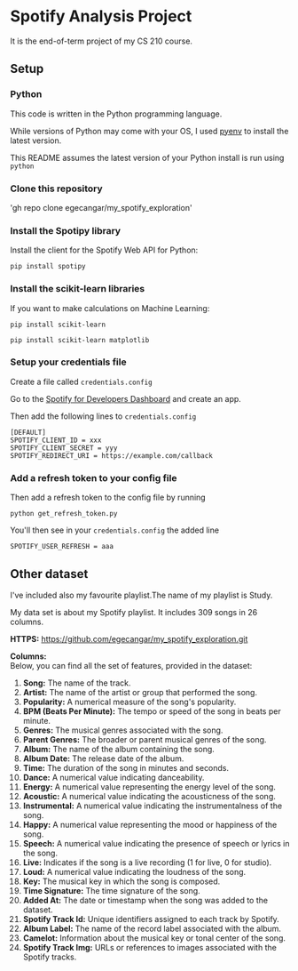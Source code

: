 # Spotify Analysis Project

It is the end-of-term project of my CS 210 course.

## Setup

### Python

This code is written in the Python programming language.

While versions of Python may come with your OS, I used [pyenv](https://github.com/pyenv/pyenv) to install the latest version.

This README assumes the latest version of your Python install is run using `python`

### Clone this repository

'gh repo clone egecangar/my_spotify_exploration'

### Install the Spotipy library

Install the client for the Spotify Web API for Python:

`pip install spotipy`


### Install the scikit-learn libraries

If you want to make calculations on Machine Learning:

`pip install scikit-learn`


`pip install scikit-learn matplotlib`

### Setup your credentials file

Create a file called `credentials.config`

Go to the [Spotify for Developers Dashboard](https://developer.spotify.com/dashboard/applications) and create an app.

Then add the following lines to `credentials.config`

```
[DEFAULT]
SPOTIFY_CLIENT_ID = xxx
SPOTIFY_CLIENT_SECRET = yyy
SPOTIFY_REDIRECT_URI = https://example.com/callback
```

### Add a refresh token to your config file

Then add a refresh token to the config file by running

`python get_refresh_token.py`

You'll then see in your `credentials.config` the added line

`SPOTIFY_USER_REFRESH = aaa`

## Other dataset

I've included also my favourite playlist.The name of my playlist is Study.

My data set is about my Spotify playlist. It includes 309 songs in 26 columns.

**HTTPS:** https://github.com/egecangar/my_spotify_exploration.git

**Columns:**  
Below, you can find all the set of features, provided in the dataset:

1. **Song:** The name of the track.
2. **Artist:** The name of the artist or group that performed the song.
3. **Popularity:** A numerical measure of the song's popularity.
4. **BPM (Beats Per Minute):** The tempo or speed of the song in beats per minute.
5. **Genres:** The musical genres associated with the song.
6. **Parent Genres:** The broader or parent musical genres of the song.
7. **Album:** The name of the album containing the song.
8. **Album Date:** The release date of the album.
9. **Time:** The duration of the song in minutes and seconds.
10. **Dance:** A numerical value indicating danceability.
11. **Energy:** A numerical value representing the energy level of the song.
12. **Acoustic:** A numerical value indicating the acousticness of the song.
13. **Instrumental:** A numerical value indicating the instrumentalness of the song.
14. **Happy:** A numerical value representing the mood or happiness of the song.
15. **Speech:** A numerical value indicating the presence of speech or lyrics in the song.
16. **Live:** Indicates if the song is a live recording (1 for live, 0 for studio).
17. **Loud:** A numerical value indicating the loudness of the song.
18. **Key:** The musical key in which the song is composed.
19. **Time Signature:** The time signature of the song.
20. **Added At:** The date or timestamp when the song was added to the dataset.
21. **Spotify Track Id:** Unique identifiers assigned to each track by Spotify.
22. **Album Label:** The name of the record label associated with the album.
23. **Camelot:** Information about the musical key or tonal center of the song.
24. **Spotify Track Img:** URLs or references to images associated with the Spotify tracks.
